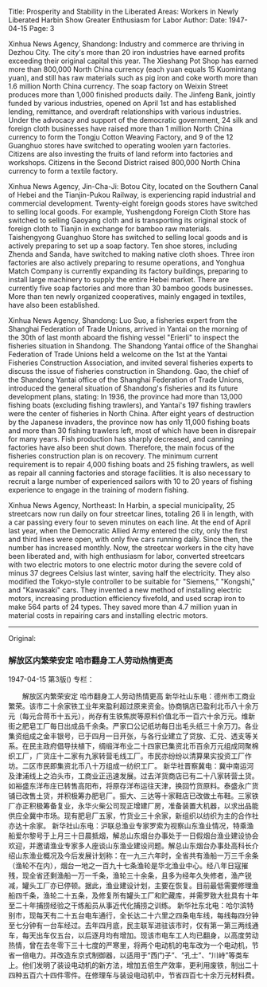 Title: Prosperity and Stability in the Liberated Areas: Workers in Newly Liberated Harbin Show Greater Enthusiasm for Labor
Author:
Date: 1947-04-15
Page: 3

Xinhua News Agency, Shandong: Industry and commerce are thriving in Dezhou City. The city's more than 20 iron industries have earned profits exceeding their original capital this year. The Xieshang Pot Shop has earned more than 800,000 North China currency (each yuan equals 15 Kuomintang yuan), and still has raw materials such as pig iron and coke worth more than 1.6 million North China currency. The soap factory on Weixin Street produces more than 1,000 finished products daily. The Jinfeng Bank, jointly funded by various industries, opened on April 1st and has established lending, remittance, and overdraft relationships with various industries. Under the advocacy and support of the democratic government, 24 silk and foreign cloth businesses have raised more than 1 million North China currency to form the Tongju Cotton Weaving Factory, and 9 of the 12 Guanghuo stores have switched to operating woolen yarn factories. Citizens are also investing the fruits of land reform into factories and workshops. Citizens in the Second District raised 800,000 North China currency to form a textile factory.

Xinhua News Agency, Jin-Cha-Ji: Botou City, located on the Southern Canal of Hebei and the Tianjin-Pukou Railway, is experiencing rapid industrial and commercial development. Twenty-eight foreign goods stores have switched to selling local goods. For example, Yushengdong Foreign Cloth Store has switched to selling Gaoyang cloth and is transporting its original stock of foreign cloth to Tianjin in exchange for bamboo raw materials. Taishengyong Guanghuo Store has switched to selling local goods and is actively preparing to set up a soap factory. Ten shoe stores, including Zhenda and Sanda, have switched to making native cloth shoes. Three iron factories are also actively preparing to resume operations, and Yonghua Match Company is currently expanding its factory buildings, preparing to install large machinery to supply the entire Hebei market. There are currently five soap factories and more than 30 bamboo goods businesses. More than ten newly organized cooperatives, mainly engaged in textiles, have also been established.

Xinhua News Agency, Shandong: Luo Suo, a fisheries expert from the Shanghai Federation of Trade Unions, arrived in Yantai on the morning of the 30th of last month aboard the fishing vessel "Erierli" to inspect the fisheries situation in Shandong. The Shandong Yantai office of the Shanghai Federation of Trade Unions held a welcome on the 1st at the Yantai Fisheries Construction Association, and invited several fisheries experts to discuss the issue of fisheries construction in Shandong. Gao, the chief of the Shandong Yantai office of the Shanghai Federation of Trade Unions, introduced the general situation of Shandong's fisheries and its future development plans, stating: In 1936, the province had more than 13,000 fishing boats (excluding fishing trawlers), and Yantai's 197 fishing trawlers were the center of fisheries in North China. After eight years of destruction by the Japanese invaders, the province now has only 11,000 fishing boats and more than 30 fishing trawlers left, most of which have been in disrepair for many years. Fish production has sharply decreased, and canning factories have also been shut down. Therefore, the main focus of the fisheries construction plan is on recovery. The minimum current requirement is to repair 4,000 fishing boats and 25 fishing trawlers, as well as repair all canning factories and storage facilities. It is also necessary to recruit a large number of experienced sailors with 10 to 20 years of fishing experience to engage in the training of modern fishing.

Xinhua News Agency, Northeast: In Harbin, a special municipality, 25 streetcars now run daily on four streetcar lines, totaling 26 li in length, with a car passing every four to seven minutes on each line. At the end of April last year, when the Democratic Allied Army entered the city, only the first and third lines were open, with only five cars running daily. Since then, the number has increased monthly. Now, the streetcar workers in the city have been liberated and, with high enthusiasm for labor, converted streetcars with two electric motors to one electric motor during the severe cold of minus 37 degrees Celsius last winter, saving half the electricity. They also modified the Tokyo-style controller to be suitable for "Siemens," "Kongshi," and "Kawasaki" cars. They invented a new method of installing electric motors, increasing production efficiency fivefold, and used scrap iron to make 564 parts of 24 types. They saved more than 4.7 million yuan in material costs in repairing cars and installing electric motors.



<hr /> 

Original: 


### 解放区内繁荣安定  哈市翻身工人劳动热情更高

1947-04-15
第3版()
专栏：

　　解放区内繁荣安定
    哈市翻身工人劳动热情更高
    新华社山东电：德州市工商业繁荣。该市二十余家铁工业年来盈利超过原来资金。协商锅店已盈利北币八十余万元（每元合蒋币十五元），尚存有生铁焦炭等原料价值北币一百六十余万元。维新街之肥皂工厂每日出成品千余条。严家口公记纸坊每日出毛头纸三十余万刀。各业集资组成之金丰银号，已于四月一日开张，与各行业建立了贷放、汇兑、透支等关系。在民主政府倡导扶植下，绸缎洋布业二十四家已集资北币百余万元组成同聚棉织工厂，广货庄十二家有九家转营毛线工厂。市民亦纷纷以清算果实投资工厂作坊。二区市民即集资北币八十万组成一纺织工厂。
    新华社晋察冀电：冀中南运河及津浦线上之泊头市，工商业正迅速发展。过去洋货商店已有二十八家转营土货。如裕盛东洋布庄已转售高阳布，将原存洋布运往天津，换回竹货原料。泰盛永广货铺已改售土货，并积极筹办肥皂厂。振大、三达等十家鞋店已改做土布鞋。三家铁厂亦正积极筹备复业，永华火柴公司现正增建厂房，准备装置大机器，以求出品能供应全冀中市场。现有肥皂厂五家，竹货业三十余家，新组织以纺织为主的合作社亦达十余家。
    新华社山东电：沪联总渔业专家罗索为视察山东渔业情况，特乘渔船爱尔黎号于上月三十日晨抵烟，解总山东烟台办事处于一日假烟台渔业建设协会欢迎，并邀请渔业专家多人座谈山东渔业建设问题。解总山东烟台办事处高科长介绍山东渔业概况及今后发展计划称：在一九三六年时，全省共有渔船一万三千余条（渔轮不在内），烟台一地之一百九十七条渔轮是华北渔业中心。经八年日寇摧残，现全省还剩渔船一万一千条，渔轮三十余条，且多为经年久失修者，渔产锐减，罐头工厂亦已停顿。据此，渔业建设计划，主要在恢复。目前最低需要修理渔船四千条，渔轮二十五条，及修复所有罐头工厂和贮藏库，并需罗致大批具有十年至二十年捕捞经验之干练船员从事近代化捕捞之训练。
    新华社东北电：哈尔滨特别市，现每天有二十五台电车通行，全长达二十六里之四条电车线，每线每四分钟至七分钟有一台车经过。去年四月底，民主联军进驻该市时，仅有第一第三两线通车，每天出车仅五台，以后逐月均有增加。现该市电车工人均已翻身，以高度劳动热情，曾在去冬零下三十七度的严寒里，将两个电动机的电车改为一个电动机，节省一倍电力。并改造东京式制御器，以适用于“西门子”、“孔士”、“川峙”等类车上。他们发明了装设电动机的新方法，增加五倍生产效率，更利用废铁，制出二十四种五百六十四件零件。在修理车与装设电动机中，节省四百七十余万元材料费。
